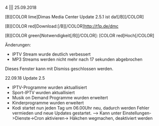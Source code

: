 4
||| 
25.09.2018

[B][COLOR lime]Dimas Media Center Update 2.5.1 ist da![/B][/COLOR]

[B][COLOR red]Download:[/B][/COLOR]http://t1p.de/dmc

[B][COLOR green]Notwendigkeit[/B][/COLOR]: [COLOR red]Hoch[/COLOR]

Änderungen:
- IPTV Stream wurde deutlich verbessert
- MP3 Streams werden nicht mehr nach 17 sekunden abgebrochen

Dieses Fenster kann mit Dismiss geschlossen werden.

22.09.18 Update 2.5 

- IPTV-Programme wurden aktuallisiert 
- Sport-IPTV wurden aktuallisiert
- Musik on Demand Programme wurden erweitert
- Kinderprogramme wurden erweitert
- Kodi startet nun jeden Tag um 06.00Uhr neu, dadurch 
  werden Fehler vermieden und neue Updates gestartet.
  --> Kann unter Einstellungen->Dienste->Cron aktivieren-> Häkchen wegmachen, deaktiviert werden




